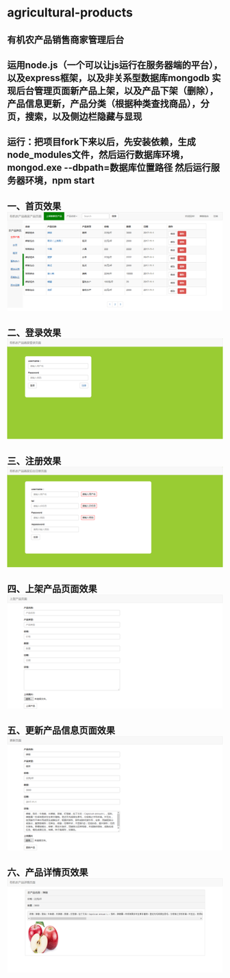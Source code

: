 # agricultural-products
有机农产品销售商家管理后台
--------------------------------
运用node.js（一个可以让js运行在服务器端的平台），以及express框架，以及非关系型数据库mongodb
实现后台管理页面新产品上架，以及产品下架（删除），产品信息更新，产品分类（根据种类查找商品），分页，搜索，以及侧边栏隐藏与显现
---------------------------------------------------
运行：把项目fork下来以后，先安装依赖，生成node_modules文件，然后运行数据库环境，mongod.exe --dbpath=数据库位置路径
然后运行服务器环境，npm start
--------------------------------------------------------------------
一、首页效果</br>
![](https://github.com/flexmodule/agricultural-products/blob/master/onlinemall/show/index.png)
---------------------------------
二、登录效果</br>
![](https://github.com/flexmodule/agricultural-products/blob/master/onlinemall/show/login.png)
---------------------------------
三、注册效果</br>
![](https://github.com/flexmodule/agricultural-products/blob/master/onlinemall/show/register.png)
---------------------------------
四、上架产品页面效果</br>
![](https://github.com/flexmodule/agricultural-products/blob/master/onlinemall/show/product.png)
---------------------------------
五、更新产品信息页面效果</br>
![](https://github.com/flexmodule/agricultural-products/blob/master/onlinemall/show/fixed.png)
---------------------------------
六、产品详情页效果</br>
![](https://github.com/flexmodule/agricultural-products/blob/master/onlinemall/show/detail.png)
---------------------------------

